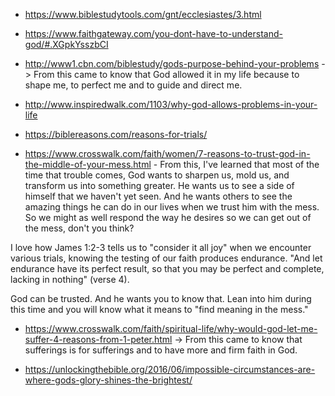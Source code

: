 - https://www.biblestudytools.com/gnt/ecclesiastes/3.html

- https://www.faithgateway.com/you-dont-have-to-understand-god/#.XGpkYsszbCI

- http://www1.cbn.com/biblestudy/gods-purpose-behind-your-problems -> From this came to know that God allowed it in my life because to shape me, to perfect me and to guide and direct me.

- http://www.inspiredwalk.com/1103/why-god-allows-problems-in-your-life

- https://biblereasons.com/reasons-for-trials/

- https://www.crosswalk.com/faith/women/7-reasons-to-trust-god-in-the-middle-of-your-mess.html - From this, I've learned that most of the time that trouble comes, God wants to sharpen us, mold us, and transform us into something greater. He wants us to see a side of himself that we haven't yet seen. And he wants others to see the amazing things he can do in our lives when we trust him with the mess. So we might as well respond the way he desires so we can get out of the mess, don't you think?

I love how James 1:2-3 tells us to "consider it all joy" when we encounter various trials, knowing the testing of our faith produces endurance. "And let endurance have its perfect result, so that you may be perfect and complete, lacking in nothing" (verse 4).

God can be trusted. And he wants you to know that. Lean into him during this time and you will know what it means to "find meaning in the mess."

- https://www.crosswalk.com/faith/spiritual-life/why-would-god-let-me-suffer-4-reasons-from-1-peter.html -> From this came to know that sufferings is for sufferings and to have more and firm faith in God.

- https://unlockingthebible.org/2016/06/impossible-circumstances-are-where-gods-glory-shines-the-brightest/


